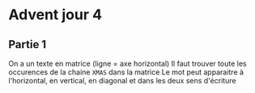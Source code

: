 # Advent jour 4

## Partie 1

On a un texte en matrice (ligne = axe horizontal)
Il faut trouver toute les occurences de la chaine `XMAS` dans la matrice
Le mot peut apparaitre à l'horizontal, en vertical, en diagonal et dans les deux sens d'écriture
